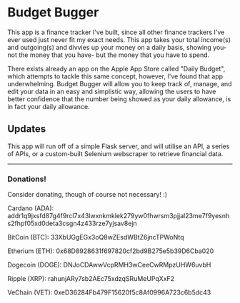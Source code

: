 # Budget Bugger

This app is a finance tracker I've built, since all other finance trackers 
I've ever used just never fit my exact needs.  This app takes your total 
income(s) and outgoing(s) and divvies up your money on a daily basis, 
showing you- not the money that you have- but the money that you have to
spend.

There exists already an app on the Apple App Store called "Daily Budget", 
which attempts to tackle this same concept, however, I've found that app 
underwhelming.  Budget Bugger will allow you to keep track of, manage, and 
edit your data in an easy and simplistic way, allowing the users to have 
better confidence that the number being showed as your daily allowance, is 
in fact your daily allowance.

## Updates

This app will run off of a simple Flask server, and will utilise an API, a 
series of APIs, or a custom-built Selenium webscraper to retrieve financial 
data.

---

### Donations!
Consider donating, though of course not necessary!  :)

Cardano (ADA):
addr1q9jxsfd87g4f9rcl7x43lwxnkmklek279yw0fhwrsm3pjjal23me7f9yesnhs2fhpf05xd0deta3csgn4z433rze7yjsav8ejn


BitCoin (BTC): 
33XbUGgEGx3oQ8wZEsdWBtZ6jncTPWoNtq


Etherium (ETH): 
0x68D8928631f697820cf2bd9B275e5b39D6Cba020


Dogecoin (DOGE):
DNJoCDAwwVcpRMH3wCeeCwRMpzUHW6uvbH


Ripple (XRP):
rahunjARy7sb2AEc75xdzqSRuMeUPqXxF2


VeChain (VET):
0xeD36284Fb479F15620f5c8Af0996A723c6b5dc43